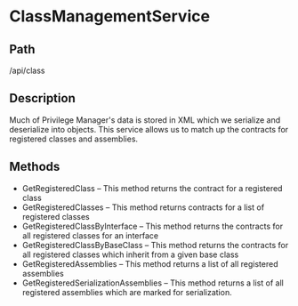 # ClassManagementService

## Path

/api/class

## Description

Much of Privilege Manager's data is stored in XML which we serialize and deserialize into objects.  This service allows us to match up the contracts for registered classes and assemblies.

## Methods

* GetRegisteredClass – This method returns the contract for a registered class
* GetRegisteredClasses – This method returns contracts for a list of registered classes
* GetRegisteredClassByInterface – This method returns the contracts for all registered classes for an interface
* GetRegisteredClassByBaseClass – This method returns the contracts for all registered classes which inherit from a given base class
* GetRegisteredAssemblies – This method returns a list of all registered assemblies
* GetRegisteredSerializationAssemblies – This method returns a list of all registered assemblies which are marked for serialization.

